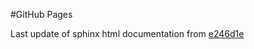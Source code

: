 #GitHub Pages

Last update of sphinx html documentation from [e246d1e](https://github.com/rhwhite/numeric_2022/tree/e246d1e09a7b01a9aa702a16eae46cb476b68b0d)
